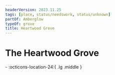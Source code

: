 ```yaml
---
headerVersion: 2023.11.25
tags: [place, status/needswork, status/unknown]
partOf: Amberglow
typeOf: grove
title: Heartwood Grove
---
```

# The Heartwood Grove
<div class="grid cards ext-narrow-margin ext-one-column" markdown>
-    :octicons-location-24:{ .lg .middle }   
</div>


